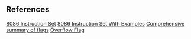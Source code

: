 ## References 
[8086 Instruction Set](http://www.gabrielececchetti.it/Teaching/CalcolatoriElettronici/Docs/i8086_instruction_set.pdf)
[8086 Instruction Set With Examples](https://www.pcpolytechnic.com/it/ppt/8086_instruction_set.pdf)
[Comprehensive summary of flags](https://www.ic.unicamp.br/~celio/mc404-2006/flags.html#:~:text=Parity%20Flag%20(PF)%20%2D%20this,low%20nibble%20(4%20bits).)
[Overflow Flag](https://www.geeksforgeeks.org/flag-register-8086-microprocessor/)